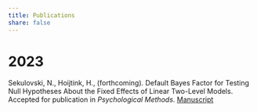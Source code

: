 ```yaml
---
title: Publications 
share: false
---
```


# 2023

Sekulovski, N., Hoijtink, H., (forthcoming). Default Bayes Factor for Testing Null Hypotheses About the
Fixed Effects of Linear Two-Level Models. Accepted for publication in *Psychological Methods*. [Manuscript](https://github.com/sekulovskin/research-archive-masters-thesis/blob/main/Manuscript/Manuscript.pdf)
